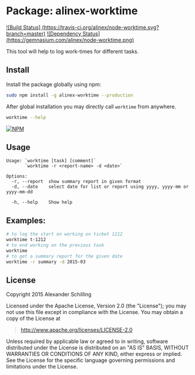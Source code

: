 Package: alinex-worktime
=================================================

[![Build Status] (https://travis-ci.org/alinex/node-worktime.svg?branch=master)](https://travis-ci.org/alinex/node-worktime)
[![Dependency Status] (https://gemnasium.com/alinex/node-worktime.png)](https://gemnasium.com/alinex/node-worktime)

This tool will help to log work-times for different tasks.


Install
-------------------------------------------------

Install the package globally using npm:

``` sh
sudo npm install -g alinex-worktime --production
```

After global installation you may directly call `worktime` from anywhere.

``` sh
worktime --help
```

[![NPM](https://nodei.co/npm/alinex-worktime.png?downloads=true&stars=true)](https://nodei.co/npm/alinex-worktime/)


Usage
-------------------------------------------------

``` text
Usage: `worktime [task] [comment]`
       `worktime -r <report-name> -d <date>`

Options:
  -r, --report  show summary report in given format
  -d, --date    select date for list or report using yyyy, yyyy-mm or yyyy-mm-dd

  -h, --help    Show help
```


Examples:
-------------------------------------------------

``` sh
# to log the start on working on ticket 1212
worktime t-1212
# to end working on the previous task
worktime
# to get a summary report for the given date
worktime -r summary -d 2015-03
```


License
-------------------------------------------------

Copyright 2015 Alexander Schilling

Licensed under the Apache License, Version 2.0 (the "License");
you may not use this file except in compliance with the License.
You may obtain a copy of the License at

>  <http://www.apache.org/licenses/LICENSE-2.0>

Unless required by applicable law or agreed to in writing, software
distributed under the License is distributed on an "AS IS" BASIS,
WITHOUT WARRANTIES OR CONDITIONS OF ANY KIND, either express or implied.
See the License for the specific language governing permissions and
limitations under the License.
